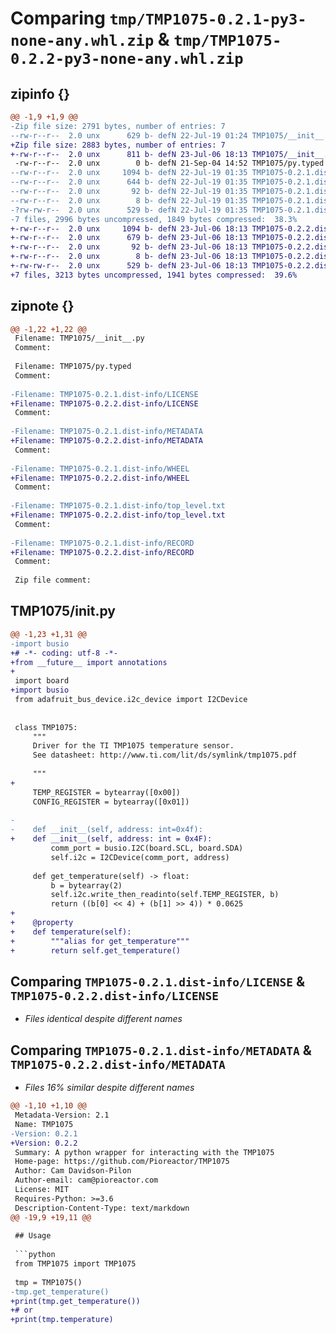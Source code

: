 # Comparing `tmp/TMP1075-0.2.1-py3-none-any.whl.zip` & `tmp/TMP1075-0.2.2-py3-none-any.whl.zip`

## zipinfo {}

```diff
@@ -1,9 +1,9 @@
-Zip file size: 2791 bytes, number of entries: 7
--rw-r--r--  2.0 unx      629 b- defN 22-Jul-19 01:24 TMP1075/__init__.py
+Zip file size: 2883 bytes, number of entries: 7
+-rw-r--r--  2.0 unx      811 b- defN 23-Jul-06 18:13 TMP1075/__init__.py
 -rw-r--r--  2.0 unx        0 b- defN 21-Sep-04 14:52 TMP1075/py.typed
--rw-r--r--  2.0 unx     1094 b- defN 22-Jul-19 01:35 TMP1075-0.2.1.dist-info/LICENSE
--rw-r--r--  2.0 unx      644 b- defN 22-Jul-19 01:35 TMP1075-0.2.1.dist-info/METADATA
--rw-r--r--  2.0 unx       92 b- defN 22-Jul-19 01:35 TMP1075-0.2.1.dist-info/WHEEL
--rw-r--r--  2.0 unx        8 b- defN 22-Jul-19 01:35 TMP1075-0.2.1.dist-info/top_level.txt
-?rw-rw-r--  2.0 unx      529 b- defN 22-Jul-19 01:35 TMP1075-0.2.1.dist-info/RECORD
-7 files, 2996 bytes uncompressed, 1849 bytes compressed:  38.3%
+-rw-r--r--  2.0 unx     1094 b- defN 23-Jul-06 18:13 TMP1075-0.2.2.dist-info/LICENSE
+-rw-r--r--  2.0 unx      679 b- defN 23-Jul-06 18:13 TMP1075-0.2.2.dist-info/METADATA
+-rw-r--r--  2.0 unx       92 b- defN 23-Jul-06 18:13 TMP1075-0.2.2.dist-info/WHEEL
+-rw-r--r--  2.0 unx        8 b- defN 23-Jul-06 18:13 TMP1075-0.2.2.dist-info/top_level.txt
+-rw-rw-r--  2.0 unx      529 b- defN 23-Jul-06 18:13 TMP1075-0.2.2.dist-info/RECORD
+7 files, 3213 bytes uncompressed, 1941 bytes compressed:  39.6%
```

## zipnote {}

```diff
@@ -1,22 +1,22 @@
 Filename: TMP1075/__init__.py
 Comment: 
 
 Filename: TMP1075/py.typed
 Comment: 
 
-Filename: TMP1075-0.2.1.dist-info/LICENSE
+Filename: TMP1075-0.2.2.dist-info/LICENSE
 Comment: 
 
-Filename: TMP1075-0.2.1.dist-info/METADATA
+Filename: TMP1075-0.2.2.dist-info/METADATA
 Comment: 
 
-Filename: TMP1075-0.2.1.dist-info/WHEEL
+Filename: TMP1075-0.2.2.dist-info/WHEEL
 Comment: 
 
-Filename: TMP1075-0.2.1.dist-info/top_level.txt
+Filename: TMP1075-0.2.2.dist-info/top_level.txt
 Comment: 
 
-Filename: TMP1075-0.2.1.dist-info/RECORD
+Filename: TMP1075-0.2.2.dist-info/RECORD
 Comment: 
 
 Zip file comment:
```

## TMP1075/__init__.py

```diff
@@ -1,23 +1,31 @@
-import busio
+# -*- coding: utf-8 -*-
+from __future__ import annotations
+
 import board
+import busio
 from adafruit_bus_device.i2c_device import I2CDevice
 
 
 class TMP1075:
     """
     Driver for the TI TMP1075 temperature sensor.
     See datasheet: http://www.ti.com/lit/ds/symlink/tmp1075.pdf
 
     """
+
     TEMP_REGISTER = bytearray([0x00])
     CONFIG_REGISTER = bytearray([0x01])
 
-
-    def __init__(self, address: int=0x4f):
+    def __init__(self, address: int = 0x4F):
         comm_port = busio.I2C(board.SCL, board.SDA)
         self.i2c = I2CDevice(comm_port, address)
 
     def get_temperature(self) -> float:
         b = bytearray(2)
         self.i2c.write_then_readinto(self.TEMP_REGISTER, b)
         return ((b[0] << 4) + (b[1] >> 4)) * 0.0625
+
+    @property
+    def temperature(self):
+        """alias for get_temperature"""
+        return self.get_temperature()
```

## Comparing `TMP1075-0.2.1.dist-info/LICENSE` & `TMP1075-0.2.2.dist-info/LICENSE`

 * *Files identical despite different names*

## Comparing `TMP1075-0.2.1.dist-info/METADATA` & `TMP1075-0.2.2.dist-info/METADATA`

 * *Files 16% similar despite different names*

```diff
@@ -1,10 +1,10 @@
 Metadata-Version: 2.1
 Name: TMP1075
-Version: 0.2.1
+Version: 0.2.2
 Summary: A python wrapper for interacting with the TMP1075
 Home-page: https://github.com/Pioreactor/TMP1075
 Author: Cam Davidson-Pilon
 Author-email: cam@pioreactor.com
 License: MIT
 Requires-Python: >=3.6
 Description-Content-Type: text/markdown
@@ -19,9 +19,11 @@
 
 ## Usage
 
 ```python
 from TMP1075 import TMP1075
 
 tmp = TMP1075()
-tmp.get_temperature()
+print(tmp.get_temperature())
+# or
+print(tmp.temperature)
 ```
```

